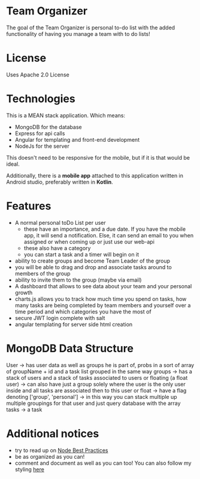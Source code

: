 # Team Organizer

The goal of the Team Organizer is personal to-do list with the added functionality of having you manage a team with to do lists! 

# License

Uses Apache 2.0 License

# Technologies

This is a MEAN stack application. Which means: 

- MongoDB for the database
- Express for api calls 
- Angular for templating and front-end development
- NodeJs for the server 

This doesn't need to be responsive for the mobile, but if it is that would be ideal. 

Additionally, there is a **mobile app** attached to this application written in Android studio, preferably written in **Kotlin**. 

# Features 

- A normal personal toDo List per user 
    - these have an importance, and a due date. If you have the mobile app, it will send a notification. Else, it can send an email to you when assigned or when coming up or just use our web-api
    - these also have a category 
    - you can start a task and a timer will begin on it
- ability to create groups and become Team Leader of the group
- you will be able to drag and drop and associate tasks around to members of the group 
- ability to invite them to the group (maybe via email)
- A dashboard that allows to see data about your team and your personal growth 
- charts.js allows you to track how much time you spend on tasks, how many tasks are being completed by team members and yourself over a time period and which categories you have the most of
- secure JWT login complete with salt 
- angular templating for server side html creation 

# MongoDB Data Structure

User -> has user data as well as groups he is part of, probs in a sort of array of groupName + id and a task list grouped in the same way
groups -> has a stack of users and a stack of tasks associated to users or floating (a float user)
    -> can also have just a group solely where the user is the only user inside and all tasks are associated then to this user or float 
        -> have a flag denoting ['group', 'personal']
        -> in this way you can stack multiple up multiple groupings for that user and just query database with the array 
tasks -> a task


# Additional notices

- try to read up on [Node Best Practices](https://github.com/i0natan/nodebestpractices)
- be as organized as you can! 
- comment and document as well as you can too! You can also follow my styling [here](https://dannylekim.github.io/fitnessleague/docs/codingpractices.html)



